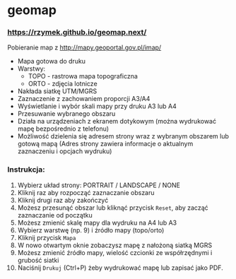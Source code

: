 # geomap

### https://rzymek.github.io/geomap.next/

Pobieranie map z http://mapy.geoportal.gov.pl/imap/

* Mapa gotowa do druku
* Warstwy:
    * TOPO - rastrowa mapa topograficzna
    * ORTO - zdjęcia lotnicze
* Nakłada siatkę UTM/MGRS
* Zaznaczenie z zachowaniem proporcji A3/A4
* Wyświetlanie i wybór skali mapy przy druku A3 lub A4
* Przesuwanie wybranego obszaru
* Działa na urządzeniach z ekranem dotykowym (można wydrukować mapę bezpośrednio z telefonu)
* Możliwość dzielenia się adresem strony wraz z wybranym obszarem lub gotową mapą (Adres strony zawiera informacje o aktualnym zaznaczeniu i opcjach wydruku)


### Instrukcja:

1. Wybierz układ strony: PORTRAIT / LANDSCAPE / NONE 
2. Kliknij raz aby rozpocząć zaznaczanie obszaru
3. Kliknij drugi raz aby zakończyć
4. Możesz przesunąć obszar lub kliknąć przycisk `Reset`, aby zacząć zaznaczanie od początku
5. Możesz zmienić skalę mapy dla wydruku na A4 lub A3
6. Wybierz warstwę (np. 9) i źródło mapy (topo/orto)
7. Kliknij przycisk `Mapa`
8. W nowo otwartym oknie zobaczysz mapę z nałożoną siatką MGRS
9. Możesz zmienić źródło mapy, wielość czcionki ze współrzędnymi i grubość siatki
10. Naciśnij `Drukuj` (Ctrl+P) żeby wydrukować mapę lub zapisać jako PDF.
